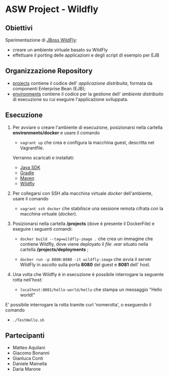 # ASW Project - Wildfly

## Obiettivi
Sperimentazione di [JBoss WildFly](http://wildfly.org/): 
- creare un ambiente virtuale basato su WildFly 
- effettuare il porting delle applicazioni e degli script di esempio per EJB

## Organizzazione Repository
* [projects](projects/) contiene il codice dell' *applicazione distribuita*, formata da componenti Enterprise Bean (EJB);
* [environments](environments/) contiene il codice per la gestione dell' *ambiente distribuito*  di esecuzione su cui eseguire l'applicazione sviluppata.

## Esecuzione

1. Per avviare o creare l'ambiente di esecuzione, posizionarsi nella cartella **environments/docker** e usare il comando 
    - `vagrant up`   che crea e configura la macchina guest, descritta nel Vagrantfile.
    
   Verranno scaricati e installati:

   - [Java SDK](http://www.oracle.com/technetwork/java/javase/overview/index.html) 
   - [Gradle](https://gradle.org/)
   - [Maven](https://maven.apache.org/) 
   - [Wildfly](http://wildfly.org/)


2. Per collegarsi con SSH alla macchina virtuale *docker* dell'ambiente, usare il comando 
   - `vagrant ssh docker`  che stabilisce una sessione remota cifrata con la macchina virtuale (*docker*).


3. Posizionarsi  nella cartella  **/projects** (dove è presente il DockerFile) e eseguire i seguenti comandi:

   - `docker build --tag=wildfly-image .`  che crea un immagine che contiene Wildfly, dove viene deployato il *file .war* situato nella cartella **/projects/deployments** ;

   - `docker run -p 8080:8080 -it wildfly-image`  che avvia il server WildFly in ascolto sulla porta **8080** del guest e **8081** dell' host.		


4. Una volta che Wildfly è in esecuzione è possibile interrogare la seguente rotta nell'host:

   - `localhost:8081/hello-world/hello`  che stampa un messaggio "Hello world!"

E' possibile interrogare la rotta tramite curl 'nomerotta', o eseguendo il comando

   - `./TestHello.sh`

## Partecipanti
- Matteo Aquilani
- Giacomo Bonanni
- Gianluca Conti
- Daniele Mainella
- Daria Marone
